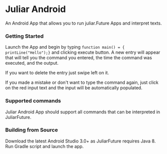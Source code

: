 # Juliar Android

An Android App that allows you to run juliar.Future Apps and interpret texts.

### Getting Started
Launch the App and begin by typing `function main() = { printLine("Hello");}` and clicking execute button.
A new entry will appear that will tell you the command you entered, the time the command was executed,
and the output. 

If you want to delete the entry just swipe left on it.

If you made a mistake or don't want to type the command again, just click on the red input text
and the input will be automatically populated.

### Supported commands
Juliar Android App should support all commands that can be interpreted in JuliarFuture.


### Building from Source
Download the latest Android Studio 3.0+ as JuliarFuture requires Java 8.
Run Gradle script and launch the app.